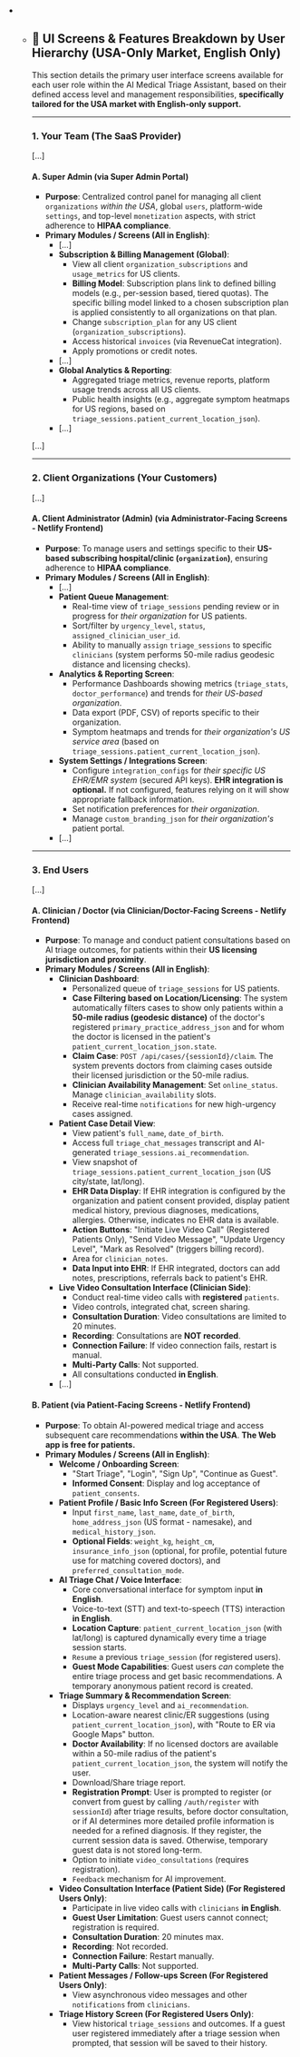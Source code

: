 * * ## 🎨 UI Screens & Features Breakdown by User Hierarchy (USA-Only Market, English Only)

    This section details the primary user interface screens available for each user role within the AI Medical Triage Assistant, based on their defined access level and management responsibilities, **specifically tailored for the USA market with English-only support.**

    ---

    ### **1. Your Team (The SaaS Provider)**

    [...]

    #### **A. Super Admin (via Super Admin Portal)**
    *   **Purpose**: Centralized control panel for managing all client `organizations` *within the USA*, global `users`, platform-wide `settings`, and top-level `monetization` aspects, with strict adherence to **HIPAA compliance**.
    *   **Primary Modules / Screens (All in English)**:
        *   [...]
        *   **Subscription & Billing Management (Global)**:
            *   View all client `organization_subscriptions` and `usage_metrics` for US clients.
            *   **Billing Model**: Subscription plans link to defined billing models (e.g., per-session based, tiered quotas). The specific billing model linked to a chosen subscription plan is applied consistently to all organizations on that plan.
            *   Change `subscription_plan` for any US client (`organization_subscriptions`).
            *   Access historical `invoices` (via RevenueCat integration).
            *   Apply promotions or credit notes.
        *   [...]
        *   **Global Analytics & Reporting**:
            *   Aggregated triage metrics, revenue reports, platform usage trends across all US clients.
            *   Public health insights (e.g., aggregate symptom heatmaps for US regions, based on `triage_sessions.patient_current_location_json`).
        *   [...]
    
    [...]
    
    ---
    
    ### **2. Client Organizations (Your Customers)**
    
    [...]
    
    #### **A. Client Administrator (Admin) (via Administrator-Facing Screens - Netlify Frontend)**
    *   **Purpose**: To manage users and settings specific to their **US-based subscribing hospital/clinic (`organization`)**, ensuring adherence to **HIPAA compliance**.
    *   **Primary Modules / Screens (All in English)**:
        *   [...]
        *   **Patient Queue Management**:
            *   Real-time view of `triage_sessions` pending review or in progress for *their organization* for US patients.
            *   Sort/filter by `urgency_level`, `status`, `assigned_clinician_user_id`.
            *   Ability to manually `assign` `triage_sessions` to specific `clinicians` (system performs 50-mile radius geodesic distance and licensing checks).
        *   **Analytics & Reporting Screen**:
            *   Performance Dashboards showing metrics (`triage_stats`, `doctor_performance`) and trends for *their US-based organization*.
            *   Data export (PDF, CSV) of reports specific to their organization.
            *   Symptom heatmaps and trends for *their organization's US service area* (based on `triage_sessions.patient_current_location_json`).
        *   **System Settings / Integrations Screen**:
            *   Configure `integration_configs` for *their specific US EHR/EMR system* (secured API keys). **EHR integration is optional.** If not configured, features relying on it will show appropriate fallback information.
            *   Set notification preferences for *their organization*.
            *   Manage `custom_branding_json` for *their organization's* patient portal.
        *   [...]
    
    ---
    
    ### **3. End Users**
    
    [...]
    
    #### **A. Clinician / Doctor (via Clinician/Doctor-Facing Screens - Netlify Frontend)**
    *   **Purpose**: To manage and conduct patient consultations based on AI triage outcomes, for patients within their **US licensing jurisdiction and proximity**.
    *   **Primary Modules / Screens (All in English)**:
        *   **Clinician Dashboard**:
            *   Personalized queue of `triage_sessions` for US patients.
            *   **Case Filtering based on Location/Licensing**: The system automatically filters cases to show only patients within a **50-mile radius (geodesic distance)** of the doctor's registered `primary_practice_address_json` and for whom the doctor is licensed in the patient's `patient_current_location_json.state`.
            *   **Claim Case**: `POST /api/cases/{sessionId}/claim`. The system prevents doctors from claiming cases outside their licensed jurisdiction or the 50-mile radius.
            *   **Clinician Availability Management**: Set `online_status`. Manage `clinician_availability` slots.
            *   Receive real-time `notifications` for new high-urgency cases assigned.
        *   **Patient Case Detail View**:
            *   View patient's `full_name`, `date_of_birth`.
            *   Access full `triage_chat_messages` transcript and AI-generated `triage_sessions.ai_recommendation`.
            *   View snapshot of `triage_sessions.patient_current_location_json` (US city/state, lat/long).
            *   **EHR Data Display**: If EHR integration is configured by the organization and patient consent provided, display patient medical history, previous diagnoses, medications, allergies. Otherwise, indicates no EHR data is available.
            *   **Action Buttons**: "Initiate Live Video Call" (Registered Patients Only), "Send Video Message", "Update Urgency Level", "Mark as Resolved" (triggers billing record).
            *   Area for `clinician_notes`.
            *   **Data Input into EHR**: If EHR integrated, doctors can add notes, prescriptions, referrals back to patient's EHR.
        *   **Live Video Consultation Interface (Clinician Side)**:
            *   Conduct real-time video calls with **registered** `patients`.
            *   Video controls, integrated chat, screen sharing.
            *   **Consultation Duration**: Video consultations are limited to 20 minutes.
            *   **Recording**: Consultations are **NOT recorded**.
            *   **Connection Failure**: If video connection fails, restart is manual.
            *   **Multi-Party Calls**: Not supported.
            *   All consultations conducted **in English**.
        *   [...]
    
    #### **B. Patient (via Patient-Facing Screens - Netlify Frontend)**
    *   **Purpose**: To obtain AI-powered medical triage and access subsequent care recommendations **within the USA**. **The Web app is free for patients.**
    *   **Primary Modules / Screens (All in English)**:
        *   **Welcome / Onboarding Screen**:
            *   "Start Triage", "Login", "Sign Up", "Continue as Guest".
            *   **Informed Consent**: Display and log acceptance of `patient_consents`.
        *   **Patient Profile / Basic Info Screen (For Registered Users)**:
            *   Input `first_name`, `last_name`, `date_of_birth`, `home_address_json` (US format - namesake), and `medical_history_json`.
            *   **Optional Fields**: `weight_kg`, `height_cm`, `insurance_info_json` (optional, for profile, potential future use for matching covered doctors), and `preferred_consultation_mode`.
        *   **AI Triage Chat / Voice Interface**:
            *   Core conversational interface for symptom input **in English**.
            *   Voice-to-text (STT) and text-to-speech (TTS) interaction **in English**.
            *   **Location Capture**: `patient_current_location_json` (with lat/long) is captured dynamically every time a triage session starts.
            *   `Resume` a previous `triage_session` (for registered users).
            *   **Guest Mode Capabilities**: Guest users *can* complete the entire triage process and get basic recommendations. A temporary anonymous patient record is created.
        *   **Triage Summary & Recommendation Screen**:
            *   Displays `urgency_level` and `ai_recommendation`.
            *   Location-aware nearest clinic/ER suggestions (using `patient_current_location_json`), with "Route to ER via Google Maps" button.
            *   **Doctor Availability**: If no licensed doctors are available within a 50-mile radius of the patient's `patient_current_location_json`, the system will notify the user.
            *   Download/Share triage report.
            *   **Registration Prompt**: User is prompted to register (or convert from guest by calling `/auth/register` with `sessionId`) after triage results, before doctor consultation, or if AI determines more detailed profile information is needed for a refined diagnosis. If they register, the current session data is saved. Otherwise, temporary guest data is not stored long-term.
            *   Option to initiate `video_consultations` (requires registration).
            *   `Feedback` mechanism for AI improvement.
        *   **Video Consultation Interface (Patient Side) (For Registered Users Only)**:
            *   Participate in live video calls with `clinicians` **in English**.
            *   **Guest User Limitation**: Guest users cannot connect; registration is required.
            *   **Consultation Duration**: 20 minutes max.
            *   **Recording**: Not recorded.
            *   **Connection Failure**: Restart manually.
            *   **Multi-Party Calls**: Not supported.
        *   **Patient Messages / Follow-ups Screen (For Registered Users Only)**:
            *   View asynchronous video messages and other `notifications` from `clinicians`.
        *   **Triage History Screen (For Registered Users Only)**:
            *   View historical `triage_sessions` and outcomes. If a guest user registered immediately after a triage session when prompted, that session will be saved to their history.